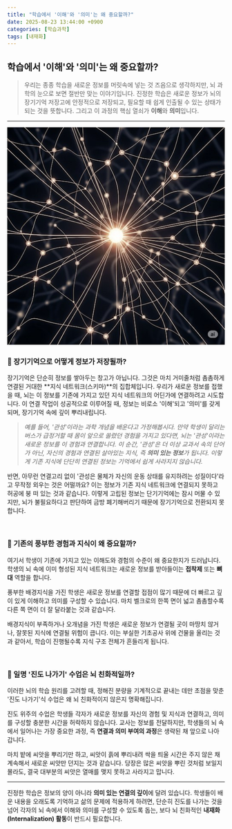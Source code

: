 ```yaml
---
title: "학습에서 '이해'와 '의미'는 왜 중요할까?"
date: 2025-08-23 13:44:00 +0900
categories: [학습과학]
tags: [내재화]
---
```


## 학습에서 '이해'와 '의미'는 왜 중요할까?

> 우리는 종종 학습을 새로운 정보를 머릿속에 넣는 것 즈음으로 생각하지만, 뇌 과학의 눈으로 보면 절반만 맞는 이야기입니다. 진정한 학습은 새로운 정보가 뇌의 장기기억 저장고에 안정적으로 저장되고, 필요할 때 쉽게 인출될 수 있는 상태가 되는 것을 뜻합니다. 그리고 이 과정의 핵심 열쇠가 **이해**와 **의미**입니다.

---
![학습 효율을 높이는 8가지 전략](/assets/678.jpg)

### 🧠 장기기억으로 어떻게 정보가 저장될까?

장기기억은 단순히 정보를 쌓아두는 창고가 아닙니다. 그것은 마치 거미줄처럼 촘촘하게 연결된 거대한 **지식 네트워크(스키마)**의 집합체입니다. 우리가 새로운 정보를 접했을 때, 뇌는 이 정보를 기존에 가지고 있던 지식 네트워크의 어딘가에 연결하려고 시도합니다. 이 연결 작업이 성공적으로 이루어질 때, 정보는 비로소 '이해'되고 '의미'를 갖게 되며, 장기기억 속에 깊이 뿌리내립니다.

> _예를 들어, '관성'이라는 과학 개념을 배운다고 가정해봅시다. 만약 학생이 달리는 버스가 급정거할 때 몸이 앞으로 쏠렸던 경험을 가지고 있다면, 뇌는 '관성'이라는 새로운 정보를 이 경험과 연결합니다. 이 순간, '관성'은 더 이상 교과서 속의 단어가 아닌, 자신의 경험과 연결된 살아있는 지식, 즉 **의미 있는 정보**가 됩니다. 이렇게 기존 지식에 단단히 연결된 정보는 기억에서 쉽게 사라지지 않습니다._

반면, 아무런 연결고리 없이 '관성은 물체가 자신의 운동 상태를 유지하려는 성질이다'라고 무작정 외우는 것은 어떨까요? 이는 정보가 기존 지식 네트워크에 연결되지 못하고 허공에 붕 떠 있는 것과 같습니다. 이렇게 고립된 정보는 단기기억에는 잠시 머물 수 있지만, 뇌가 불필요하다고 판단하여 금방 폐기해버리기 때문에 장기기억으로 전환되지 못합니다.

[<br>](https://www.facebook.com/faithfuljk/)

### 🔗 기존의 풍부한 경험과 지식이 왜 중요할까?

여기서 학생이 기존에 가지고 있는 이해도와 경험의 수준이 왜 중요한지가 드러납니다. 학생의 뇌 속에 이미 형성된 지식 네트워크는 새로운 정보를 받아들이는 **접착제** 또는 **뼈대** 역할을 합니다.

풍부한 배경지식을 가진 학생은 새로운 정보를 연결할 접점이 많기 때문에 더 빠르고 깊이 있게 이해하고 의미를 구성할 수 있습니다. 마치 벨크로의 한쪽 면이 넓고 촘촘할수록 다른 쪽 면이 더 잘 달라붙는 것과 같습니다.

배경지식이 부족하거나 오개념을 가진 학생은 새로운 정보가 연결될 곳이 마땅치 않거나, 잘못된 지식에 연결될 위험이 큽니다. 이는 부실한 기초공사 위에 건물을 올리는 것과 같아서, 학습이 진행될수록 지식 구조 전체가 흔들리게 됩니다.

<br>

### 💨 일명 '진도 나가기' 수업은 뇌 친화적일까?

이러한 뇌의 학습 원리를 고려할 때, 정해진 분량을 기계적으로 끝내는 데만 초점을 맞춘 '진도 나가기'식 수업은 왜 뇌 친화적이지 않은지 명확해집니다.

진도 위주의 수업은 학생들 각자가 새로운 정보를 자신의 경험 및 지식과 연결하고, 의미를 구성할 충분한 시간을 허락하지 않습니다. 교사는 정보를 전달하지만, 학생들의 뇌 속에서 일어나는 가장 중요한 과정, 즉 **연결과 의미 부여의 과정**은 생략된 채 앞으로 나아갑니다.

마치 밭에 씨앗을 뿌리기만 하고, 씨앗이 흙에 뿌리내려 싹을 틔울 시간은 주지 않은 채 계속해서 새로운 씨앗만 던지는 것과 같습니다. 당장은 많은 씨앗을 뿌린 것처럼 보일지 몰라도, 결국 대부분의 씨앗은 열매를 맺지 못하고 사라지고 맙니다.

---


진정한 학습은 정보의 양이 아니라 **의미 있는 연결의 깊이**에 달려 있습니다. 학생들이 배운 내용을 오래도록 기억하고 삶의 문제에 적용하게 하려면, 단순히 진도를 나가는 것을 넘어 각자의 뇌 속에서 이해와 의미를 구성할 수 있도록 돕는, 보다 뇌 친화적인 **내재화(Internalization) 활동**이 반드시 필요합니다.

















